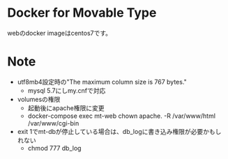 # Docker for Movable Type

webのdocker imageはcentos7です。

# Note

+ utf8mb4設定時の"The maximum column size is 767 bytes."
  - mysql 5.7にしmy.cnfで対応
+ volumesの権限
  - 起動後にapache権限に変更
  - docker-compose exec mt-web chown apache. -R /var/www/html /var/www/cgi-bin
+ exit 1でmt-dbが停止している場合は、db_logに書き込み権限が必要かもしれない
  - chmod 777 db_log
